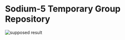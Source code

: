 # Sodium-5 Temporary Group Repository

![supposed result](https://www.google.com/url?sa=i&url=https%3A%2F%2Fwww.made-in-china.com%2Fproducts-search%2Fhot-china-products%2FPolymer_Fiber.html&psig=AOvVaw3rRIYOQYpx13Rm_zGc55Rp&ust=1682489388549000&source=images&cd=vfe&ved=0CA4QjRxqFwoTCMjIs8ivxP4CFQAAAAAdAAAAABAR)
